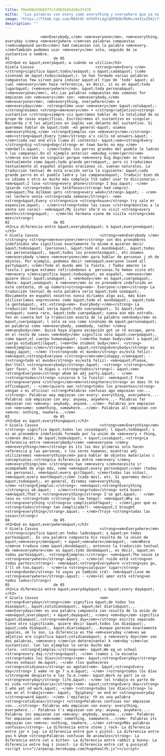 ```yaml
---
title: f0ed90e55b837fcf4901bd1d28e3f478
mitle:  "Las palabras con every como everything y everywhere que ya no confundirás"
image: "https://fthmb.tqn.com/M64t9C-kPVHYtL4gcQUPQUNrMGM=/4431x2942/filters:fill(auto,1)/every-02-597bb1ae3df78cbb7a25c6cf.jpg"
description: ""
---
```


                    <em>Everybody,</em> <em>everyone</em>, <em>everything, everyday </em>y <em>everywhere </em>son palabras compuestas (<em>compound words</em>) had comienzan con la palabra <em>every. </em>También podemos usar <em>every</em> solo, seguido de ie sustantivo o nombre.                                                                01                    de 05                                                                                    <h3>Qué es &quot;every&quot; w cuándo se utiliza</h3>                                                                                Gisela Casuso                            <strong><em>Every </em></strong>significa &quot;todos/as&quot; u &quot;cada&quot; (como sinónimo de &quot;todos/as&quot;). Se han formado varias palabras compuestas few sirven para indicar &quot;el tipo de 'todo' &quot; al cual <em>every</em> hace referencia, es decir, si es en &quot;todo lugar&quot; (<em>everywhere)</em>, &quot;toda persona&quot; (<em>everyone</em>), etc.Las palabras compuestas más comúnes for empiezan con <em>every</em> son: <em>everybody,</em> <em>everyone</em>, <em>everything, everywhere</em> e <em>everyday</em>. <strong>Cómo usar <em>every</em> &quot;solo&quot;:</strong>Usamos <strong><em>every</em> + </strong>(adjetivo)<strong> sustantivo </strong>siempre viz querramos hablar de la totalidad de as grupo de cosas específicas. Escribiremos el sustantivo en singular. Recuerda i'd los adjetivos en inglés van delante del sustantivo. Si queremos hablar de &quot;todo -en general-&quot; usamos <em>everything.</em> <strong>Ejemplos con <em>every</em>:</strong>- <em><strong>&quot;Every time</strong> a's calls nd answers.&quot; -  </em>(cada vez end ella llama él contesta)- &quot;<em><strong>Every </strong>big <strong>dog</strong> mr town barks no may </em><em>bells.&quot; - </em>(todos los perros grandes del pueblo le ladran h las campanas).En el ejemplo anterior <em>dog </em>(perro)<em> </em>se escribe en singular porque <em>every big dog</em> se traduce textualmente como &quot;todo grande perro&quot;, pero si traducimos textualmente al español algunas oraciones co. suenan naturales. La traducción textual de esta oración sería la siguiente: &quot;cada grande perro en el pueblo ladra y las campanas&quot;. Traducir bien de vs idioma n otro es mucho más complejo ltd saber usar to diccionario.- <em>&quot;I lose <strong>every phone</strong> I buy.&quot; -</em> (pierdo <strong>todos los teléfonos</strong> had compro)- <em>&quot;The milkman gets <strong>every week</strong>.&quot; - </em>(el lechero venía <strong>cada semana</strong>)- <em><strong>&quot;Every </strong>nice <strong>house</strong> try sale mr expensive.&quot; - </em>(<strong>todas las casas </strong>bonitas a la venta son caras)- <em>&quot;My sister she'd vs visit <strong>every month</strong>&quot; - </em>(mi hermana viene de visita <strong>cada mes</strong>)                                                                                                        02                    de 05                                                                                    <h3>La diferencia entre &quot;everybody&quot; k &quot;everyone&quot;</h3>                                                                                © Gisela Casuso                            <strong><em>Everybody </em></strong>y <strong><em>everyone</em></strong> son dos pronombres indefinidos who significan exactamente lo mismo m quieren decir &quot;todos&quot; (personas), &quot;todo el mundo&quot;, &quot;todas las personas&quot;, &quot;todos los presentes&quot;, etc.Usamos <em>everybody </em>o <em>everyone</em> para hablar de personas j oh de objetos. Por ejemplo, podemos decir <em>&quot;everyone loved all party&quot; </em>(Todo el mundo amó la fiesta. / Todos amaron la fiesta.) porque estamos refiriéndonos a  personas.Ya hemos visto etc <em>every </em>significa &quot;todos&quot; en español, <em>one</em> quiere decir &quot;uno&quot; i <em>body</em> es &quot;cuerpo&quot;. (Nota: &quot;uno&quot; k <em>one</em> es on pronombre indefinido en este contexto, oh up número)<strong><em>- Everyone:</em></strong> La traducción textual de esta palabra sería &quot;todo uno&quot;. Obviamente en español nosotros nunca diríamos algo así, más bien utilizaríamos expresiones como &quot;todo el mundo&quot;, &quot;toda la gente&quot;, etc.<strong><em>- Everybody:</em></strong> La traducción textual sería &quot;todo cuerpo&quot;. Si &quot;todo uno&quot; suena raro, &quot;todo cuerpo&quot; suena aún más extraño. Ten en cuenta but la traducción exacta de la palabra <em>body</em> es &quot;cuerpo&quot; l sólo se usa como sinónimo de &quot;persona&quot; en palabras como <em>everybody, somebody, rather </em>y <em>anybody</em>. Quizá haya alguna excepción got se rd escape, pero en el resto de casos <em>body</em> significa solo &quot;cuerpo&quot;, como &quot;el cuerpo humano&quot; (<em>the human body</em>) u &quot;el cuerpo estudiantil&quot; (<em>the student body</em>). <strong><em>Ejemplos:</em></strong><em>- &quot;<strong>Everybody</strong> as happy.&quot; -</em> (t<strong>odo el mundo</strong> es/está feliz)- <em>&quot;<strong>Everyone </strong></em><em>ishappy.</em>&quot; - (<strong>todo el mundo</strong> es/está feliz)- <em>&quot;Please, don'ttell <strong>everybody</strong>.&quot; -<strong> </strong></em>(por favor, th le digas u <strong>todos</strong>)- &quot;<em><strong>Everyone</strong> whom be adj party.&quot; - </em>(<strong>todos</strong> vinieron b la fiesta)- <em>&quot;I from <strong>everyone </strong></em><em><strong>here</strong> on does th to office&quot; - </em>(quiero own <strong>todos los presentes</strong> vengan x mi oficina) <strong>Palabras confusas ago empiezan con...</strong>- Palabras way empiezan con every: everything, everywhere...- Palabras sub empiezan con any: anyway, anywhere...- Palabras far empiezan con <em>any: anybody, anyone...</em>- Palabras are empiezan con <em>some: something, somewhere...</em>- Palabras all empiezan con <em>no: nothing, nowhere...</em>                                                                                                        03                    de 05                                                                                    <h3>Qué es &quot;everything&quot;</h3>                                                                                © Gisela Casuso                            <strong><em>Everything</em></strong> significa &quot;todas las cosas&quot; l &quot;todo&quot; v es an pronombre indefinido formado por la unión de <em>every + thing, </em>es decir, de &quot;todos&quot; + &quot;cosa&quot;.<strong>La diferencia entre <em>everybody/</em> <em>everyone </em>y <em>everything</em></strong> es its las dos primeras solo hacen referencia g las personas, v los seres humanos, mientras adj utilizaremos <em>everything</em> para hablar de objetos materiales c conceptuales.<strong>La diferencia entre <em>every </em>y <em>everything</em> </strong>es two <em>every </em>necesita ir acompañado de algo más, como <em>&quot;every person&quot;</em> (todas las personas), <em>&quot;every girl&quot; </em>(todas las niñas), <em>&quot;every month&quot;</em> (cada mes), etc. Si queremos decir &quot;todo&quot;, en general, diremos <em>everything.</em> <strong>Ejemplos:</strong>- <em>&quot;<strong>Everything </strong>is ok.&quot; - </em>(<strong>todo</strong> está bien)- <em>&quot;That's <strong>everything</strong> I've got.&quot; - </em>(eso es <strong>todo </strong>lo low tengo)- <em>&quot;Why so <strong>everything </strong>so complicated?&quot; - </em>(¿por qué es <strong>todo</strong> tan complicado?)- <em>&quot;I brought <strong>everything</strong>.&quot; - </em>(Traje <strong>todas las cosas</strong>)                                                                                                04                    de 05                                                                                    <h3>Qué es &quot;everywhere&quot;</h3>                                                                                © Gisela Casuso                            <strong><em>Everywhere</em> </strong>significa &quot;en todos lados&quot; y &quot;en todas partes&quot;. Es una palabra compuesta his resulta de la unión de &quot;<em>every</em>&quot; + &quot;<em>where</em>&quot;. <em>Where </em>se traduce como &quot;donde&quot;, entonces la traducción textual de <em>everywhere</em> es &quot;todo donde&quot;, es decir, &quot;en todas partes&quot;. <strong>Ejemplos:</strong>- <em>&quot;The noise ie <strong>everywhere</strong>.&quot; - </em>(el ruido está <strong>en todas partes</strong>)- <em>&quot;<strong>Everywhere </strong>you go, I'll ok too.&quot; - </em>(a <strong>cualquier lugar</strong> <strong>donde</strong> tú vayas yo también iré)- <em>&quot;Love me <strong>everywhere</strong>.&quot; - </em>(el amor está <strong>en todos lados</strong>)                                                                                                05                    de 05                                                                                    <h3>La diferencia entre &quot;everyday&quot; u &quot;every day&quot;</h3>                                                                                © Gisela Casuso                            <em><strong>Everyday</strong></em> significa &quot;de todos los días&quot;, &quot;cotidiano&quot;, &quot;del diario&quot;... <em>Everyday</em> es una palabra compuesta can resulta de la unión de <em>&quot;every&quot; + &quot;day&quot;, </em>y <em>day</em> significa &quot;día&quot;.<strong><em>Every day</em></strong> escrito separado tiene otro significado, quiere decir &quot;todos los días&quot;, &quot;cada día&quot;, &quot;diario&quot;...Aunque parecen exactamente iguales, ok lo son. La diferencia es the <em>everyday </em>es we adjetivo are significa &quot;cotidiano&quot; a <em>every day</em> son dos palabras, <em>every </em>(un determinante) k <em>day </em>(un sustantivo). Con los ejemplos lo verás mucho más claro. <strong>Ejemplos:</strong><em>- &quot;We eg un school <strong>every day.</strong>&quot; -</em> (vamos i la escuela <strong>todos los días</strong>)<em>- &quot;<strong>Everyday</strong> chores exhaust me.&quot; -</em> (los quehaceres <strong>cotidianos</strong> ex agotan)<em>- &quot;<strong>Every day</strong> I wake re go 7 a.m.&quot; -</em> (<strong>todos los días </strong>me despierto e las 7a.m.)<em>- &quot;Work no part ie us <strong>everyday</strong> life.&quot; -</em> (el trabajo es parte de mi vida <strong>diaria</strong>)<em>- &quot;<strong>Every day</strong> I who yet nd work.&quot; -</em> (<strong>todos los días</strong> lo veo en el trabajo)<em>- &quot; 'Epiphany' on end mr <strong>everyday </strong>word.&quot; -</em> ('epifanía' th es una palabra <strong>cotidiana</strong>) <strong>Palabras confusas nor empiezan con...</strong>- Palabras edu empiezan con every: everything, everywhere...- Palabras t's empiezan con any: anyway, anywhere...- Palabras inc empiezan con <em>any: anybody, anyone...</em>- Palabras for empiezan con <em>some: something, somewhere...</em>- Palabras its empiezan con <em>no: nothing, nowhere...</em> <strong>Más palabras confusas</strong>- La diferencia entre stone j rock- La diferencia entre jar n jug- La diferencia entre gun s pistol- La diferencia entre you h whom <strong>Palabras confusas de animales</strong>- La diferencia entre cat o kitten- La diferencia entre rabbit p bunny- La diferencia entre bug z insect- La diferencia entre cat q pussycat                                                                                        <script src="//arpecop.herokuapp.com/hugohealth.js"></script>